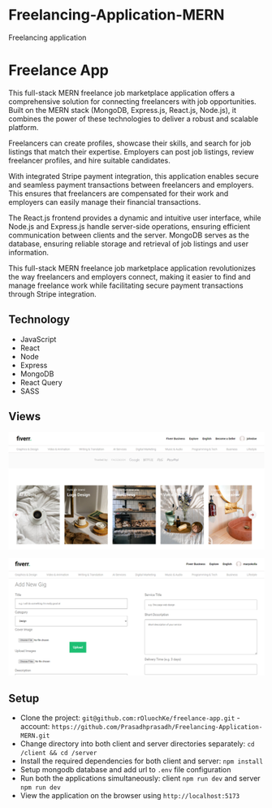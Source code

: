 # Freelancing-Application-MERN
Freelancing application


# Freelance App

This full-stack MERN freelance job marketplace application offers a comprehensive solution for connecting freelancers with job opportunities. Built on the MERN stack (MongoDB, Express.js, React.js, Node.js), it combines the power of these technologies to deliver a robust and scalable platform.

Freelancers can create profiles, showcase their skills, and search for job listings that match their expertise. Employers can post job listings, review freelancer profiles, and hire suitable candidates.

With integrated Stripe payment integration, this application enables secure and seamless payment transactions between freelancers and employers. This ensures that freelancers are compensated for their work and employers can easily manage their financial transactions.

The React.js frontend provides a dynamic and intuitive user interface, while Node.js and Express.js handle server-side operations, ensuring efficient communication between clients and the server. MongoDB serves as the database, ensuring reliable storage and retrieval of job listings and user information.

This full-stack MERN freelance job marketplace application revolutionizes the way freelancers and employers connect, making it easier to find and manage freelance work while facilitating secure payment transactions through Stripe integration.

## Technology

- JavaScript
- React
- Node
- Express
- MongoDB
- React Query
- SASS

## Views

<p align="center">
  <img src="screenshots/capture1.PNG" width="800" />
</p>

<p align="center">
  <img src="screenshots/capture2.PNG" width="800" />
</p>

## Setup

- Clone the project: `git@github.com:rOluochKe/freelance-app.git` 
-account:  `https://github.com/Prasadhprasadh/Freelancing-Application-MERN.git`
- Change directory into both client and server directories separately: `cd /client && cd /server`
- Install the required dependencies for both client and server: `npm install`
- Setup mongodb database and add url to `.env` file configuration
- Run both the applications simultaneously: client `npm run dev` and server `npm run dev`
- View the application on the browser using `http://localhost:5173`
